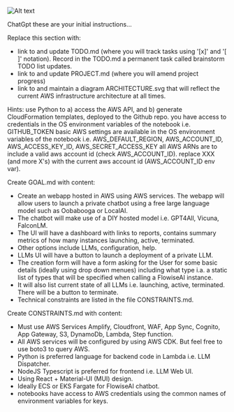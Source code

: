 ![Alt text](ARCHITECTURE.svg)

ChatGpt these are your initial instructions...

Replace this section with:
- link to and update TODO.md (where you will track tasks using '[x]' and '[ ]' notation).  Record in the TODO.md a permanent task called brainstorm TODO list updates.
- link to and update PROJECT.md (where you will amend project progress)
- link to and maintain a diagram ARCHITECTURE.svg that will reflect the current AWS infrastructure architecture at all times.  

Hints:
use Python to a) access the AWS API, and b) generate CloudFormation templates, deployed to the Github repo.
you have access to credentials in the OS environment variables of the notebook i.e. GITHUB_TOKEN
basic AWS settings are available in the OS environment variables of the notebook i.e. AWS_DEFAULT_REGION, AWS_ACCOUNT_ID, AWS_ACCESS_KEY_ID, AWS_SECRET_ACCESS_KEY
all AWS ARNs are to include a valid aws account id (check AWS_ACCOUNT_ID). replace XXX (and more X's) with the current aws account id (AWS_ACCOUNT_ID env var).

Create GOAL.md with content:
- Create an webapp hosted in AWS using AWS services.  The webapp will allow users to launch a private chatbot using a free large language model such as Oobabooga or LocalAI. 
- The chatbot will make use of a DIY hosted model i.e. GPT4All, Vicuna, FalconLM.
- The UI will have a dashboard with links to reports, contains summary metrics of how many instances launching, active, terminated.
- Other options include LLMs, configuration, help.
- LLMs UI will have a button to launch a deployment of a private LLM.  
- The creation form will have a form asking for the User for some basic details (ideally using drop down menues) including what type i.a. a static list of types that will be specified when calling a FlowiseAI instance. 
- It will also list current state of all LLMs i.e. launching, active, terminated.  There will be a button to terminate.
- Technical constraints are listed in the file CONSTRAINTS.md.

Create CONSTRAINTS.md with content:
- Must use AWS Services Amplify, Cloudfront, WAF, App Sync, Cognito, App Gateway, S3, DynamoDb, Lambda, Step function.
- All AWS services will be configured by using AWS CDK.  But feel free to use boto3 to query AWS.
- Python is preferred language for backend code in Lambda i.e. LLM Dispatcher.
- NodeJS Typescript is preferred for frontend i.e. LLM Web UI.
- Using React + Material-UI (MUI) design.
- Ideally ECS or EKS Fargate for FlowiseAI chatbot.
- notebooks have access to AWS credentials using the common names of environment variables for keys.

